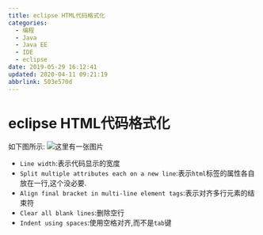 ```yaml
---
title: eclipse HTML代码格式化
categories: 
  - 编程
  - Java
  - Java EE
  - IDE
  - eclipse
date: 2019-05-29 16:12:41
updated: 2020-04-11 09:21:19
abbrlink: 503e570d
---
```

# eclipse HTML代码格式化 #
如下图所示:
![这里有一张图片](https://image-1257720033.cos.ap-shanghai.myqcloud.com/blog/JavaEE/IDE/Eclipse/Format/HTML/1.png)
- `Line width`:表示代码显示的宽度
- `Split multiple attributes each on a new line`:表示`html`标签的属性各自放在一行,这个没必要.
- `Align final bracket in multi-line element tags`:表示对齐多行元素的结束符
- `Clear all blank lines`:删除空行
- `Indent using spaces`:使用空格对齐,而不是`tab`键
